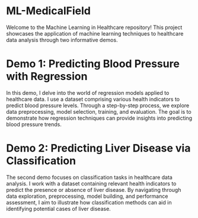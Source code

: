 # ML-MedicalField

Welcome to the Machine Learning in Healthcare repository! This project showcases the application of machine learning techniques to healthcare data analysis through two informative demos.

# Demo 1: Predicting Blood Pressure with Regression
In this demo, I delve into the world of regression models applied to healthcare data. I use a dataset comprising various health indicators to predict blood pressure levels. Through a step-by-step process, we explore data preprocessing, model selection, training, and evaluation. The goal is to demonstrate how regression techniques can provide insights into predicting blood pressure trends.

# Demo 2: Predicting Liver Disease via Classification
The second demo focuses on classification tasks in healthcare data analysis. I work with a dataset containing relevant health indicators to predict the presence or absence of liver disease. By navigating through data exploration, preprocessing, model building, and performance assessment, I aim to illustrate how classification methods can aid in identifying potential cases of liver disease.

